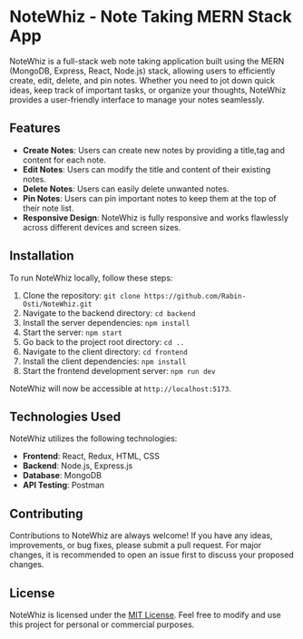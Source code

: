 # NoteWhiz - Note Taking MERN Stack App

NoteWhiz is a full-stack web note taking application built using the MERN (MongoDB, Express, React, Node.js) stack, allowing users to efficiently create, edit, delete, and pin notes. Whether you need to jot down quick ideas, keep track of important tasks, or organize your thoughts, NoteWhiz provides a user-friendly interface to manage your notes seamlessly.

## Features

- **Create Notes**: Users can create new notes by providing a title,tag and content for each note.
- **Edit Notes**: Users can modify the title and content of their existing notes.
- **Delete Notes**: Users can easily delete unwanted notes.
- **Pin Notes**: Users can pin important notes to keep them at the top of their note list.
- **Responsive Design**: NoteWhiz is fully responsive and works flawlessly across different devices and screen sizes.

## Installation

To run NoteWhiz locally, follow these steps:

1. Clone the repository: `git clone https://github.com/Rabin-Osti/NoteWhiz.git`
2. Navigate to the backend directory: `cd backend`
3. Install the server dependencies: `npm install`
4. Start the server: `npm start`
5. Go back to the project root directory: `cd ..`
6. Navigate to the client directory: `cd frontend`
7. Install the client dependencies: `npm install`
8. Start the frontend development server: `npm run dev`

NoteWhiz will now be accessible at `http://localhost:5173`.

## Technologies Used

NoteWhiz utilizes the following technologies:

- **Frontend**: React, Redux, HTML, CSS
- **Backend**: Node.js, Express.js
- **Database**: MongoDB
- **API Testing**: Postman

## Contributing

Contributions to NoteWhiz are always welcome! If you have any ideas, improvements, or bug fixes, please submit a pull request. For major changes, it is recommended to open an issue first to discuss your proposed changes.

## License

NoteWhiz is licensed under the [MIT License](LICENSE). Feel free to modify and use this project for personal or commercial purposes.
